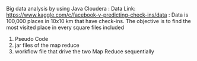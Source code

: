 Big data analysis by using Java Cloudera
   : Data Link: https://www.kaggle.com/c/facebook-v-predicting-check-ins/data
   : Data is 100,000 places in 10x10 km that have check-ins. The objective is to find the most visited place in every square
files included
1) Pseudo Code 
2) jar files of the map reduce 
3) workflow file that drive the two Map Reduce sequentially

